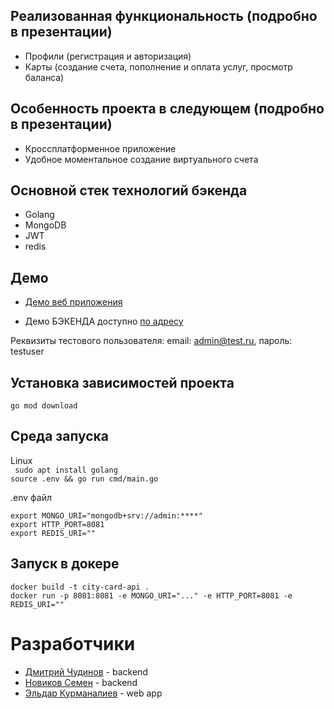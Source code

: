## Реализованная функциональность (подробно в презентации)
* Профили (регистрация и авторизация)
* Карты (создание счета, пополнение и оплата услуг, просмотр баланса)

## Особенность проекта в следующем (подробно в презентации)
* Кроссплатформенное приложение
* Удобное моментальное создание виртуального счета

## Основной стек технологий бэкенда

* Golang
* MongoDB
* JWT
* redis

## Демо

* [Демо веб приложения](http://citi-card.dchudinov.ru)

* Демо БЭКЕНДА доступно [по адресу](http://citi-card.dchudinov.ru:8081/api/v1)

Реквизиты тестового пользователя: email: admin@test.ru, пароль: testuser

## Установка зависимостей проекта

`go mod download`

## Среда запуска

Linux \
` sudo apt install golang` \
`source .env && go run cmd/main.go`

.env файл
```
export MONGO_URI="mongodb+srv://admin:****"
export HTTP_PORT=8081
export REDIS_URI=""
```

## Запуск в докере

```
docker build -t city-card-api .
docker run -p 8081:8081 -e MONGO_URI="..." -e HTTP_PORT=8081 -e REDIS_URI=""
```

# Разработчики

* [Дмитрий Чудинов](https://t.me/dchudik) - backend
* [Новиков Семен](https://t.me/semyon_dev) - backend
* [Эльдар Курманалиев](https://t.me/elik_sir) - web app









